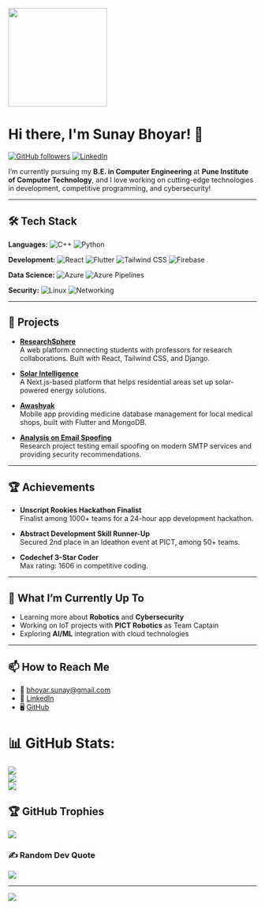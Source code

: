 
<img src="https://user-images.githubusercontent.com/74038190/226127923-0e8b7792-7b3c-462b-951b-63c96ba1a5af.gif" width="200">

# Hi there, I'm Sunay Bhoyar! 👋

[![GitHub followers](https://img.shields.io/github/followers/SunayBhoyar?label=Follow&style=social)](https://github.com/SunayBhoyar)
[![LinkedIn](https://img.shields.io/badge/LinkedIn-Connect-blue?style=social&logo=linkedin)](https://www.linkedin.com/in/sunaybhoyar/)

I’m currently pursuing my **B.E. in Computer Engineering** at **Pune Institute of Computer Technology**, and I love working on cutting-edge technologies in development, competitive programming, and cybersecurity!

---

## 🛠️ Tech Stack

**Languages:**
![C++](https://img.shields.io/badge/-C++-00599C?logo=c%2B%2B&logoColor=white)
![Python](https://img.shields.io/badge/-Python-3776AB?logo=python&logoColor=white)

**Development:**
![React](https://img.shields.io/badge/-React-61DAFB?logo=react&logoColor=black)
![Flutter](https://img.shields.io/badge/-Flutter-02569B?logo=flutter&logoColor=white)
![Tailwind CSS](https://img.shields.io/badge/-Tailwind%20CSS-38B2AC?logo=tailwind-css&logoColor=white)
![Firebase](https://img.shields.io/badge/-Firebase-FFCA28?logo=firebase&logoColor=black)

**Data Science:**
![Azure](https://img.shields.io/badge/-Azure-0078D4?logo=microsoft-azure&logoColor=white)
![Azure Pipelines](https://img.shields.io/badge/-Azure%20Pipelines-2560E0?logo=azure-pipelines&logoColor=white)

**Security:**
![Linux](https://img.shields.io/badge/-Linux-FCC624?logo=linux&logoColor=black)
![Networking](https://img.shields.io/badge/-Networking-1DA1F2?logo=network)

---

## 🚀 Projects

- **[ResearchSphere](https://github.com/kishanlalchoudhary/ResearchSphere)**  
  A web platform connecting students with professors for research collaborations. Built with React, Tailwind CSS, and Django.

- **[Solar Intelligence](https://github.com/shxntanu/solar-intelligence/tree/main/client)**  
  A Next.js-based platform that helps residential areas set up solar-powered energy solutions.

- **[Awashyak](https://inc-awashyak-ba65-git-fork-ameyjoshi3068-master-sunaybhoyar.vercel.app/)**  
  Mobile app providing medicine database management for local medical shops, built with Flutter and MongoDB.

- **[Analysis on Email Spoofing](https://drive.google.com/file/d/1vwojoe1XLZ_epWh3pNisJtfIeLSnOWrh/view?usp=sharing)**  
  Research project testing email spoofing on modern SMTP services and providing security recommendations.

---

## 🏆 Achievements

- **Unscript Rookies Hackathon Finalist**  
  Finalist among 1000+ teams for a 24-hour app development hackathon.

- **Abstract Development Skill Runner-Up**  
  Secured 2nd place in an Ideathon event at PICT, among 50+ teams.

- **Codechef 3-Star Coder**  
  Max rating: 1606 in competitive coding.

---

## 🎯 What I’m Currently Up To

- Learning more about **Robotics** and **Cybersecurity**
- Working on IoT projects with **PICT Robotics** as Team Captain
- Exploring **AI/ML** integration with cloud technologies

---

## 📫 How to Reach Me

- 📧 [bhoyar.sunay@gmail.com](mailto:bhoyar.sunay@gmail.com)
- 💼 [LinkedIn](https://www.linkedin.com/in/sunaybhoyar/)
- 🖥️ [GitHub](https://github.com/SunayBhoyar)

# 📊 GitHub Stats:
![](https://github-readme-stats.vercel.app/api?username=SunayBhoyar&theme=merko&hide_border=true&include_all_commits=false&count_private=false)<br/>
![](https://github-readme-streak-stats.herokuapp.com/?user=SunayBhoyar&theme=merko&hide_border=true)<br/>
![](https://github-readme-stats.vercel.app/api/top-langs/?username=SunayBhoyar&theme=merko&hide_border=true&include_all_commits=false&count_private=false&layout=compact)

## 🏆 GitHub Trophies
![](https://github-profile-trophy.vercel.app/?username=SunayBhoyar&theme=tokyonight&no-frame=true&no-bg=true&margin-w=4)

### ✍️ Random Dev Quote
![](https://quotes-github-readme.vercel.app/api?type=vetical&theme=tokyonight)

---
[![](https://visitcount.itsvg.in/api?id=SunayBhoyar&icon=6&color=0)](https://visitcount.itsvg.in)

<!-- Proudly created with GPRM ( https://gprm.itsvg.in ) -->
